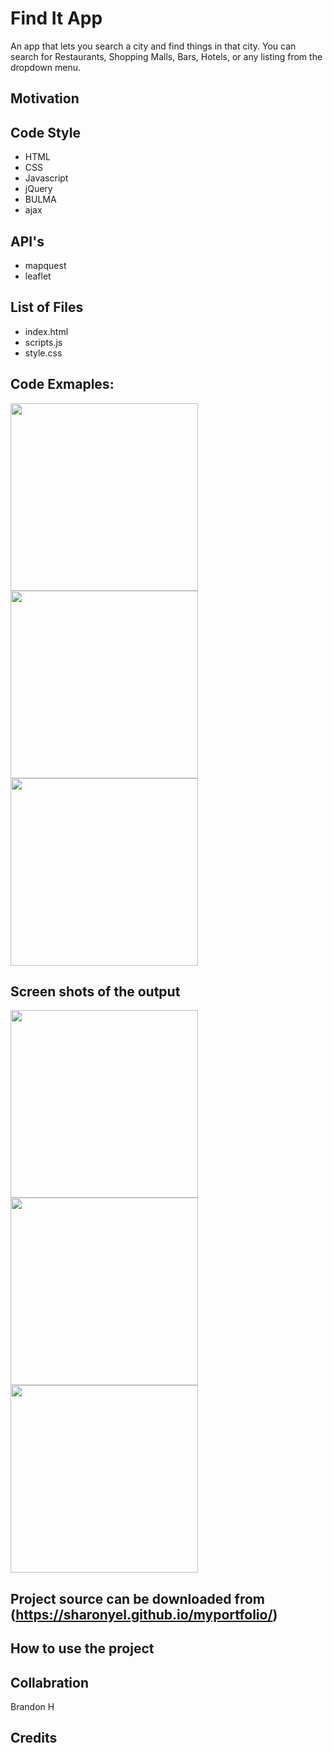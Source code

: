 # Find It App
An app that lets you search a city and find things in that city.  You can search for Restaurants, Shopping Malls, Bars, Hotels, or any listing from the dropdown menu.

Motivation
---



Code Style
---
 * HTML
 * CSS
 * Javascript
 * jQuery
 * BULMA
 * ajax
 
 API's
 ---
 * mapquest
 * leaflet
  
List of Files
---
  * index.html
  * scripts.js
  * style.css

 
 
 Code Exmaples:
 ---
 
 <img src="assets/images/samplecode1.png" width=300> 

  <img src="assets/images/samplecode2.png" width=300>

   <img src="assets/images/samplecode3.png" width=300>
 
 
 
 Screen shots of the output
 ---
 
<img src="assets/images/screenshotaboutme.png" width=300> 
<img src="assets/images/screenshotcontact.png" width=300> 
<img src="assets/images/screenshotportfolio.png" width=300> 
 
 Project source can be downloaded from (https://sharonyel.github.io/myportfolio/) 
 ---
 
 How to use the project
 ---
 
Collabration
---
Brandon H
 
Credits
---
 
